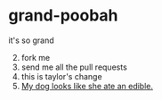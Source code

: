 # grand-poobah

it's so grand

2. fork me
3. send me all the pull requests
4. this is taylor's change
5. [My dog looks like she ate an edible.](http://imgur.com/gallery/uuW3U)
